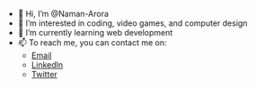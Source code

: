 - 👋 Hi, I’m @Naman-Arora
- 👀 I’m interested in coding, video games, and computer design
- 🌱 I’m currently learning web development
- 📫 To reach me, you can contact me on:
  - [Email](mailto:namanarora166@gmail.com)
  - [LinkedIn](https://www.linkedin.com/namarora)
  - [Twitter](https://www.twitter.com/RealNamanArora)
<!---
Naman-Arora/Naman-Arora is a ✨ special ✨ repository because its `README.md` (this file) appears on your GitHub profile.
You can click the Preview link to take a look at your changes.
--->
